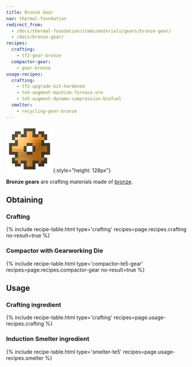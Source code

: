 ```yaml
---
title: Bronze Gear
nav: thermal-foundation
redirect_from:
  - /docs/thermal-foundation/items/materials/gears/bronze-gear/
  - /docs/bronze-gear/
recipes:
  crafting:
    - tf2-gear-bronze
  compactor-gear:
    - gear-bronze
usage-recipes:
  crafting:
    - tf2-upgrade-kit-hardened
    - te5-augment-machine-furnace-ore
    - te5-augment-dynamo-compression-biofuel
  smelter:
    - recycling-gear-bronze
---
```


![Bronze gear](/assets/images/thermal-foundation/gear-bronze.png){:style="height: 128px"}


**Bronze gears** are crafting materials made of [bronze](/docs/thermal-foundation/bronze-ingot/).


Obtaining
---------

### Crafting
{% include recipe-table.html type='crafting' recipes=page.recipes.crafting no-result=true %}

### Compactor with Gearworking Die
{% include recipe-table.html type='compactor-te5-gear' recipes=page.recipes.compactor-gear no-result=true %}


Usage
-----

### Crafting ingredient
{% include recipe-table.html type='crafting' recipes=page.usage-recipes.crafting %}

### Induction Smelter ingredient
{% include recipe-table.html type='smelter-te5' recipes=page.usage-recipes.smelter %}
